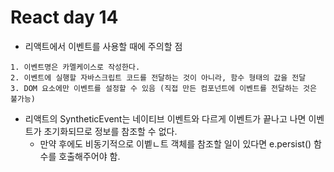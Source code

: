 # React day 14
- 리액트에서 이벤트를 사용할 때에 주의할 점
```
1. 이벤트명은 카멜케이스로 작성한다.
2. 이벤트에 실행할 자바스크립트 코드를 전달하는 것이 아니라, 함수 형태의 값을 전달
3. DOM 요소에만 이벤트를 설정할 수 있음 (직접 만든 컴포넌트에 이벤트를 전달하는 것은 불가능)
```
- 리액트의 SyntheticEvent는 네이티브 이벤트와 다르게 이벤트가 끝나고 나면 이벤트가 초기화되므로 정보를 참조할 수 없다.
  - 만약 후에도 비동기적으로 이벹ㄴ트 객체를 참조할 일이 있다면 e.persist() 함수를 호출해주어야 함.
  